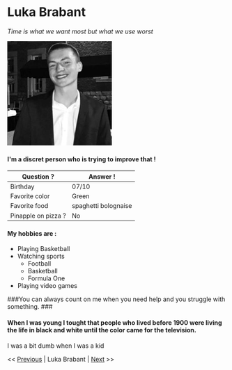# Luka Brabant

*Time is what we want most but what we use worst*

![Luka's profile picture](luka.jpg "Luka's profile picture")

#### I'm a discret person who is trying to improve that ! ####

| Question ?  | Answer !  |
|---|---|
| Birthday  | 07/10  |
| Favorite color  | Green   |
|  Favorite food |  spaghetti bolognaise |
|  Pinapple on pizza ? |  No |

#### My hobbies are : ####

* Playing Basketball
* Watching sports
    * Football
    * Basketball
    * Formula One
* Playing video games

###You can always count on me when you need help and you struggle with something. ### 



####  When I was young I tought that people who lived before 1900 were living the life in black and white until the color came for the television.  ####

I was a bit dumb when I was a kid


<< [Previous](https://github.com/Shikibata/markdown-challenge.git) | Luka Brabant | [Next](https://github.com/MaximeHoll/markdown-challenge) >>



